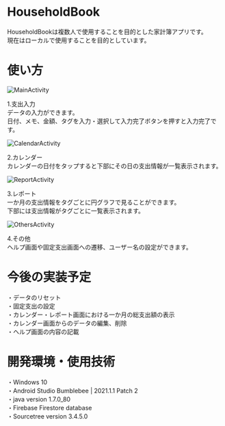 # HouseholdBook

HouseholdBookは複数人で使用することを目的とした家計簿アプリです。  
現在はローカルで使用することを目的としています。  

# 使い方

![MainActivity](https://lh3.googleusercontent.com/m8c22nIVM9AMc_1O0XIBsFVv2QcYMVHP4Peo-jBEEV-qKSKpy1L7oh0NM6jAC7kZfLokqgZExD0okcusJpxaz5S1VkW030rbgdI13zAqMVMMQDmbAxWdDjD71_YJM2wuisoXuwZbcBCxjEcXxn3Agsv7_ba6zxnd7Fw0oRGHGuMRIMxqS2eKNstfMIkn7LJUoMD9LK5gPCNg3Jnc4N4WiDoXZ7ucqQyq2tWKVYYQYkzSNTJW71ZbthyVIS_qCtvp5UGjeYepgsdQ0P02wcQD6IT2dB0P4nD4bUvC0QBHIm6eRd8bxF13xls5AhpaW6tX5FgrJT4VNjYAAaa8KqpBo5ERIGyKwzspSbR3812bwA_CqeCCJjeuAZRyexS3FL4qFu7VWlCcyqREgyQ_ITxGmhvdtFi5zxLXZzZCUsJpI4vJ7P8HUuilVJZtYYk96lSsyCWmawlg6wXE6OGc2-oq2O6P6EIjLI6fuz339W5PwQE_w--vfMAHW3zdRdLlb47eCYGa_a5Z0_xb-g0UCuMFvK_dBVbOuNUT3DZ0Rk_IovNVhaccLkGfD8A11oKa7zsXdhQFK5efixWAtAbLkzXH7IesV1Umxp-PmU1gBV7aT0wIPnF2VuwbvG1xWce_BXLD5oQIZHDYBIEfibx2I8Unr3S_7mRQlxI_xhEPPJaNn7mLHfPtc_Ugq7YXa4cnHJp6mG41pu4unttQaKBS-qNdZAGZPm_wv95wsOn-R6LBNCdiHrUrjkV1Jr-VXc44lA=w509-h903-no?authuser=0)

1.支出入力  
データの入力ができます。  
日付、メモ、金額、タグを入力・選択して入力完了ボタンを押すと入力完了です。

![CalendarActivity](https://lh3.googleusercontent.com/IfDctH05IKIo028Rwwe-n3Pgi3v506fPFRul2ra1Y444ReBsiahjcQ5NvylhX919SAx3b_80bCMOB_28FzEGgI1v7yxcsIksCa33WpSvPcsgxJKaiDYDDmXOBRS4sGNrHoaXePSxRP1GKaMjZAykMoWL16FIdN0pBgMK_l3KqXUtPC_9haVdMfzo4XxkCksPnsekeZ_3mTuZnwW91V8ytyH_LfTN90AIzospe_lhtaLQlQU1kin2Gl6TRVVGDUmI7qcwQZdSiA_3mGtZtKxwrAyAJSaaZzMMMRPPKKoQD8VVnYLExEGQCQtTDrA2PvrRRmQMu75yvOoDbFD1I6CXwHoU91_CJreWXdimMxPbZhcZLKA7RK_w_9V3H3tZM6RvjwwHWrMBItBDM-Z1eaBjEj0SycQX1X8mbUTBKievHQ_xDDqm4AIVn9JaPxXoq_u4KEHGN50ICnAAmXXB7SX3_yeZIP9YLDIN6xuiEiD8a3DCCcQJLd5harwqmmq0qMcerZQKHy96Xyr3HRHVX-GGiTTbt-_L3PJz8BOAEoj9I9Eb7B-UULxT78UWEfEsS_sl7t8o6zCHr5e87197ydxkrLVObuyJ-fBjUCbZSBoFU2R3he-8XVRGqq35rcTiRarwT5g1VRnBavIklph6nKhdiNqdrnVOvh2CRwCmRKkZIdX6znnGU7m5xvvCIpF2JlJdlZXivSAPYmXBq6UefZaAZEdRytxv5JV413aD16Eem-5MAeKv43QU76Zlx822Fw=w509-h903-no?authuser=0)

2.カレンダー  
カレンダーの日付をタップすると下部にその日の支出情報が一覧表示されます。  

![ReportActivity](https://lh3.googleusercontent.com/SS6MgFSd42UaS1-aqjQmZnEUivd45p0BrQV7GmyeCI_0W8MKyYoeg3BP_clY7NPoK0_e4itIn2SlIYsBVFpnUzryxBLwsbCXxaDO3EwXb-2E89z2X9kuNKdyrIckb1iPgf1E58BYg7KvNQSKUHqTYjVPIZS_1V49Sfc7f_zW-0_-moxJJgsLddUpaPspO-wF1Q1GJSMBTabmUIDXRax_Jqw9p2q93ZqJitNksDD7RrlHee8ymTSfwPoYOo5qxLhjMYUC99AUGnWl4Ibpuha2rG2UJ2ohvoi508nZDtvWW-CEHAQ2SIr-EGs4zvHNpjMITnqlK1Qxy0dV92uclH3JK5N8QAs4o2ycTYYVPKpJraQUhQ4krhCZ1kVZ28NzAJLUXUOp67V4BdeSGk53-KsgbVDRuIv5r2NJhDFnQLQNUHXRxp_jIp3zL5PpMBECKPoV88pHpn-D_hnzEKiaX6Obb7o82y1_vfAsGSllxEJ9pwCkMscgDD7_r_H86OMJppSW6mK_L0qCX-XM7h63VPAW1Fnnoxv2N_SjraXNVpubJogvp7yfdRTs5ym6MRbAqWMXaej_hrkAjhrAD9eC05XF3j_L0cUtnlHBShfq066z_BTh7qqm48ENDNX8ZfJtVACi1saveC8t1dVt1h-LQSoeayO3uJT17oB0l1ohhM6VWEIvOUdI0fJkIDeH9_oZKZjbumSkfRgwtgYPlAnSQ_BW0iJbc8eW4PKCPrEURCi2LTA0Zj-NIHqgXklJHVG8ZQ=w509-h903-no?authuser=0)

3.レポート  
一か月の支出情報をタグごとに円グラフで見ることができます。  
下部には支出情報がタグごとに一覧表示されます。  

![OthersActivity](https://lh3.googleusercontent.com/MkhEH8k-7MCwPnIk__TfU66esJtdUSz-QO4GWTDcLknAxALYM96Wh2f2A7N_DqPoJlcQ8Vzg55aoA_NZsVSW4u3u62-KDqMOnNx9p8GRIqskUUJF_yqPCmwKnLG3kKTXgHjxhNIcDYfVonh9G1zuZutD3jXnpmvZvC4mCWsCN9WdTNzlJj9pVqJgreYeK8wuSw5edy2i_7fMZ0OHK5kr7hBpNXoJQiDBZ_4Ga1EJ_Uz6gVVrYEuZwy4DbjLDnt6PiLfslWlR90SWBNxxmojb348Aj79i2zIHb33qAfRIJqv03rlrqLnWu5r5ghS_3mxnHLxptU3xm-Px66gYxEkkpMyi24MmIkjR61Bh2KIB1wspcFUgiPx3Zw7KcLZG-896X2_euTP1oIGBqwUOhKZqwADBr7cgCfKyoooqWBdCBXuNUZ1L3od6i-egp4pFvp5wadZr1ncjuhCCxmcY45RDNL-h69ozpE8O78kml8K6weKSpP380VqF3Tq4sdRKcM89ZvfPQ0-qVGNxMaehhI0qM57iuy-E_L-cXZLvJdGESJX7fGooKChKG3ss6Xz7htlttApSiwf6PfXaFZ47oL3rgTBx2tDgnGZNSQUC7h7RLqBKZXX4gLeKmro6f2q-CIeRAmzxoAYACRGdBbx2BMg3SgD18oI0T2RSb-1wWL2G018lDqQawhnRDYPgz9rJQ-jnTkUsafvNzwTQh9QcJxE7dMig6C7kIK7M3oO-bsPwBxn-5qQhkh0bbqDP2ylMGg=w509-h903-no?authuser=0)

4.その他  
ヘルプ画面や固定支出画面への遷移、ユーザー名の設定ができます。  

# 今後の実装予定

・データのリセット  
・固定支出の設定  
・カレンダー・レポート画面における一か月の総支出額の表示  
・カレンダー画面からのデータの編集、削除  
・ヘルプ画面の内容の記載  

# 開発環境・使用技術

・Windows 10  
・Android Studio Bumblebee | 2021.1.1 Patch 2  
・java version 1.7.0_80  
・Firebase Firestore database  
・Sourcetree version 3.4.5.0  
